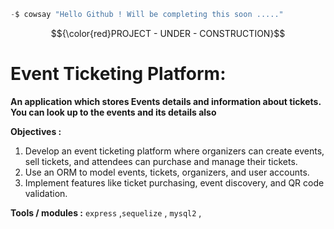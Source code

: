 ```python
-$ cowsay "Hello Github ! Will be completing this soon ....."
```
$${\color{red}PROJECT - UNDER - CONSTRUCTION}$$


# Event Ticketing Platform:
**An application which stores Events details and information about tickets. You can look up to the events and its details also**

**Objectives :** 
1. Develop an event ticketing platform where organizers can create events, sell tickets, and attendees can purchase and manage their tickets.
2. Use an ORM to model events, tickets, organizers, and user accounts.
3. Implement features like ticket purchasing, event discovery, and QR code validation.




**Tools / modules :** `express` ,`sequelize` , `mysql2` , 
